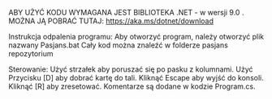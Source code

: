 ABY UŻYĆ KODU WYMAGANA JEST BIBLIOTEKA .NET - w wersji 9.0 . MOŻNA JĄ POBRAĆ TUTAJ: https://aka.ms/dotnet/download


Instrukcja odpalenia programu: Aby otworzyć program, należy otworzyć plik nazwany Pasjans.bat
Cały kod można znaleźć w folderze pasjans repozytorium

Sterowanie:
Użyć strzałek aby poruszać się po pasku z kolumnami.
Użyć Przycisku [D] aby dobrać kartę do tali.
Kliknąć Escape aby wyjść do konsoli.
Kliknąć [R] aby zresetować.
Komentarze są dodane w kodzie Program.cs.

